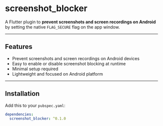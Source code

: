 # screenshot_blocker

A Flutter plugin to **prevent screenshots and screen recordings on Android** by setting the native `FLAG_SECURE` flag on the app window.

---

## Features

- Prevent screenshots and screen recordings on Android devices
- Easy to enable or disable screenshot blocking at runtime
- Minimal setup required
- Lightweight and focused on Android platform

---

## Installation

Add this to your `pubspec.yaml`:

```yaml
dependencies:
  screenshot_blocker: ^0.1.0
